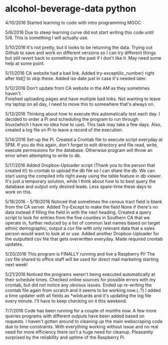 # alcohol-beverage-data python
4/10/2016
Started learning to code with intro programming MOOC

5/6/2016
Due to steep learning curve did not start writing this code until 5/6.
This is something I will actually use.

5/10/2016
It's not pretty, but it looks to be returning the data.
Trying out Github to save and work on different versions so I can try different
things but still revert back to something in the past if I don't like it.
May need some help at some point.

5/11/2016
CA website had a bad link.  Added try-except(lic_number) right after tlst[] to skip these.  Added iso date just in case it's needed later.

5/12/2016
    Don't update from CA website in the AM as they sometimes haven't.  
    Finished uploading pages and have multiple bad links.
    Not wanting to leave my laptop on all day, I need to move this to somewhere that's always on.

5/13/2016
    Thinking about how to execute this automatically test each day.
    I decided to order a Pi and scheduling the program to run through linux(which I have no idea how to use).  This task may take a few days.  Also, created a log file on Pi to leave a record of the execution.

5/14/2016
    Set-up the Pi.  Created a Crontab file to execute script everyday at 5PM.  If you do this again, don't forget to edit directory and file read, write, execute permissions for the database.  Otherwise program will throw an error when attempting to write to db.
    
5/17/2016
    Added Dropbox-Uploader script (Thank you to the person that created it!) to crontab to upload the db file so I can share the db.  We can start using the compiled info right away using the table feature in db viewer.  
    It's just a temporary solution, while I think about how to to best query the database and output only desired leads.  Less spare-time these days to work on this.
    
5/18/2016 - 5/19/2016
    Noticed that sometimes the census tract field is blank from the CA server.  Added Try-Except to make the field None if there's no data instead if filling the field in with the next heading.
    Created a query script to look for entries from the five counties in Southern CA that we operate in, further reduced by a list of common last names based on target ethnic demographic, output a csv file with only relevant data that a sales person would want to look at or use.
    Added another Dropbox-Uploader for the outputted csv file that gets overwritten everyday.
    Made required crontab updates.
    
5/20/2016
    This program is FINALLY running and live a Raspberry Pi!  The csv file shared to office staff will be used for direct mail marketing starting next week!

5/21/2016
    Noticed the programs weren't being executed automatically at their schedule times.
    Checked online sources for possible errors with my crontab, but did not notice any obvious issues.  Ended up re-writing the crontab file again from scratch and it seems to be working now.(..?)  I added a time updater with all fields as *wildcards and it's updating the log file every minute.
    I'll have to keep checking on it this weekend.  

7/7/2016
    Code has been running for a couple of months now.  A few more queries programs with different outputs have been added based on requests.  I haven't gotten around to cleaning up the main webscraping code due to time constraints.  With everything working without issue and no real need for more efficiency there isn't a huge need for cleanup.  Pleasantly surprised by the reliability and uptime of the Raspberry Pi.
